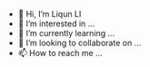 - 👋 Hi, I’m Liqun LI
- 👀 I’m interested in ...
- 🌱 I’m currently learning ...
- 💞️ I’m looking to collaborate on ...
- 📫 How to reach me ...

<!---
liqul/liqul is a ✨ special ✨ repository because its `README.md` (this file) appears on your GitHub profile.
You can click the Preview link to take a look at your changes.
--->
